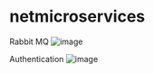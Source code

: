 # netmicroservices

Rabbit MQ
![image](https://user-images.githubusercontent.com/115392816/204125853-06c361dd-a28c-4297-b537-bef1c3f3363b.png)

Authentication
![image](https://user-images.githubusercontent.com/115392816/204125878-a4bbda9b-cb8f-4ab3-b486-22dca1287937.png)


